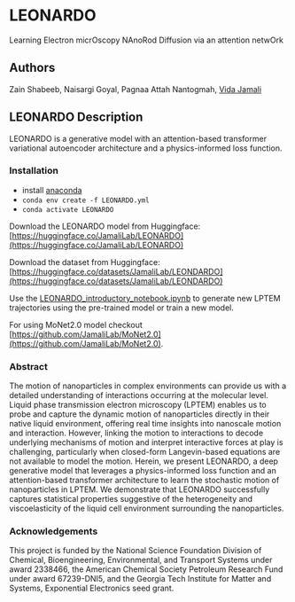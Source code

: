 # LEONARDO
Learning Electron micrOscopy NAnoRod Diffusion via an attention netwOrk

## Authors

Zain Shabeeb, Naisargi Goyal, Pagnaa Attah Nantogmah, [Vida Jamali](https://vidajamali.github.io)

## LEONARDO Description 
LEONARDO is a generative model with an attention-based transformer variational autoencoder architecture and a physics-informed loss function.

### Installation

- install [anaconda](https://docs.anaconda.com/anaconda/install/)
- `conda env create -f LEONARDO.yml`
- `conda activate LEONARDO`

Download the LEONARDO model from Huggingface: [https://huggingface.co/JamaliLab/LEONARDO](https://huggingface.co/JamaliLab/LEONARDO)
  
Download the dataset from Huggingface: [https://huggingface.co/datasets/JamaliLab/LEONDARDO](https://huggingface.co/datasets/JamaliLab/LEONDARDO)
  
Use the [LEONARDO_introductory_notebook.ipynb](https://github.com/JamaliLab/LEONARDO/blob/main/LEONARDO_introductory_notebook.ipynb) to generate new LPTEM trajectories using the pre-trained model or train a new model.

For using MoNet2.0 model checkout [https://github.com/JamaliLab/MoNet2.0](https://github.com/JamaliLab/MoNet2.0).

###  Abstract
The motion of nanoparticles in complex environments can provide us with a detailed understanding of interactions occurring at the molecular level. Liquid phase transmission electron microscopy (LPTEM) enables us to probe and capture the dynamic motion of nanoparticles directly in their native liquid environment, offering real time insights into nanoscale motion and interaction. However, linking the motion to interactions to decode underlying mechanisms of motion and interpret interactive forces at play is challenging, particularly when closed-form Langevin-based equations are not available to model the motion. Herein, we present LEONARDO, a deep generative model that leverages a physics-informed loss function and an attention-based transformer architecture to learn the stochastic motion of nanoparticles in LPTEM. We demonstrate that LEONARDO successfully captures statistical properties suggestive of the heterogeneity and viscoelasticity of the liquid cell environment surrounding the nanoparticles.

### Acknowledgements
This project is funded by the National Science Foundation Division of Chemical, Bioengineering, Environmental, and Transport Systems under award 2338466, the American Chemical Society Petroleum Research Fund under award 67239-DNI5, and the Georgia Tech Institute for Matter and Systems, Exponential Electronics seed grant.
